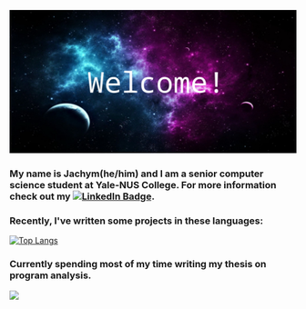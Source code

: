 ![](./res/SpaceBackground.png)
  
### My name is Jachym(he/him) and I am a senior computer science student at Yale-NUS College. For more information check out my [![LinkedIn Badge](https://img.shields.io/badge/LinkedIn-Profile-informational?style=plastic&logo=linkedin&logoColor=white&color=0D76A8)](https://www.linkedin.com/in/jachym-putta/).  

### Recently, I've written some projects in these languages:
[![Top Langs](https://github-readme-stats.vercel.app/api/top-langs/?username=JachymPutta&layout=compact&theme=radical&hide=makefile)](https://github.com/anuraghazra/github-readme-stats)

### Currently spending most of my time writing my thesis on program analysis.
[![](https://github-readme-stats.vercel.app/api/pin/?username=JachymPutta&repo=WorklistCFA&theme=radical&show_owner=true)](https://github.com/JachymPutta/WorklistCFA)


<!--
Number of visitors:
![visitors](https://visitor-badge.glitch.me/badge?page_id=JachymPutta.JachymPutta)

&custom_title=Currently%20struggling%20in%3A



**JachymPutta/JachymPutta** is a ✨ _special_ ✨ repository because its `README.md` (this file) appears on your GitHub profile.

Here are some ideas to get you started:

- 🔭 I’m currently working on ...
- 🌱 I’m currently learning ...
- 👯 I’m looking to collaborate on ...
- 🤔 I’m looking for help with ...
- 💬 Ask me about ...
- 📫 How to reach me: ...
- 😄 Pronouns: ...
- ⚡ Fun fact: ...
-->
